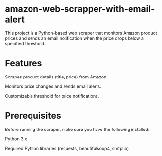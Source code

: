 # amazon-web-scrapper-with-email-alert
This project is a Python-based web scraper that monitors Amazon product prices and sends an email notification when the price drops below a specified threshold.

# Features

Scrapes product details (title, price) from Amazon.

Monitors price changes and sends email alerts.

Customizable threshold for price notifications.
# Prerequisites
Before running the scraper, make sure you have the following installed:

Python 3.x

Required Python libraries (requests, beautifulsoup4, smtplib)
